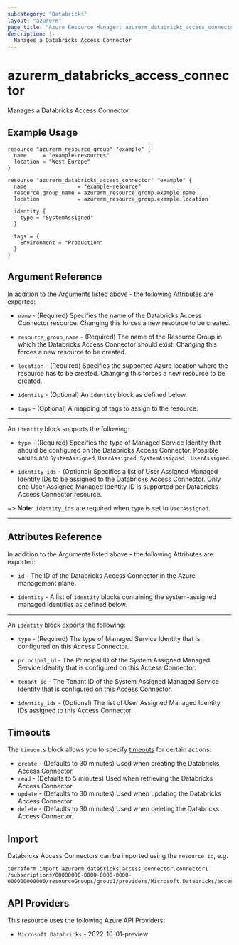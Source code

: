 ```yaml
---
subcategory: "Databricks"
layout: "azurerm"
page_title: "Azure Resource Manager: azurerm_databricks_access_connector"
description: |-
  Manages a Databricks Access Connector
---
```


# azurerm_databricks_access_connector

Manages a Databricks Access Connector

## Example Usage

```hcl
resource "azurerm_resource_group" "example" {
  name     = "example-resources"
  location = "West Europe"
}

resource "azurerm_databricks_access_connector" "example" {
  name                = "example-resource"
  resource_group_name = azurerm_resource_group.example.name
  location            = azurerm_resource_group.example.location

  identity {
    type = "SystemAssigned"
  }

  tags = {
    Environment = "Production"
  }
}
```

## Argument Reference

In addition to the Arguments listed above - the following Attributes are exported:

* `name` - (Required) Specifies the name of the Databricks Access Connector resource. Changing this forces a new resource to be created.

* `resource_group_name` - (Required) The name of the Resource Group in which the Databricks Access Connector should exist. Changing this forces a new resource to be created.

* `location` - (Required) Specifies the supported Azure location where the resource has to be created. Changing this forces a new resource to be created.

* `identity` - (Optional) An `identity` block as defined below.

* `tags` - (Optional) A mapping of tags to assign to the resource.

---

An `identity` block supports the following:

* `type` - (Required) Specifies the type of Managed Service Identity that should be configured on the Databricks Access Connector. Possible values are `SystemAssigned`, `UserAssigned`, `SystemAssigned, UserAssigned`.

* `identity_ids` - (Optional) Specifies a list of User Assigned Managed Identity IDs to be assigned to the Databricks Access Connector. Only one User Assigned Managed Identity ID is supported per Databricks Access Connector resource.

~> **Note:** `identity_ids` are required when `type` is set to `UserAssigned`.

---

## Attributes Reference

In addition to the Arguments listed above - the following Attributes are exported:

* `id` - The ID of the Databricks Access Connector in the Azure management plane.

* `identity` - A list of `identity` blocks containing the system-assigned managed identities as defined below.

---

An `identity` block exports the following:

* `type` - (Required) The type of Managed Service Identity that is configured on this Access Connector.

* `principal_id` - The Principal ID of the System Assigned Managed Service Identity that is configured on this Access Connector.

* `tenant_id` - The Tenant ID of the System Assigned Managed Service Identity that is configured on this Access Connector.

* `identity_ids` - (Optional) The list of User Assigned Managed Identity IDs assigned to this Access Connector. 


## Timeouts

The `timeouts` block allows you to specify [timeouts](https://www.terraform.io/language/resources/syntax#operation-timeouts) for certain actions:

* `create` - (Defaults to 30 minutes) Used when creating the Databricks Access Connector.
* `read` - (Defaults to 5 minutes) Used when retrieving the Databricks Access Connector.
* `update` - (Defaults to 30 minutes) Used when updating the Databricks Access Connector.
* `delete` - (Defaults to 30 minutes) Used when deleting the Databricks Access Connector.

## Import

Databricks Access Connectors can be imported using the `resource id`, e.g.

```shell
terraform import azurerm_databricks_access_connector.connector1 /subscriptions/00000000-0000-0000-0000-000000000000/resourceGroups/group1/providers/Microsoft.Databricks/accessConnectors/connector1
```

## API Providers
<!-- This section is generated, changes will be overwritten -->
This resource uses the following Azure API Providers:

* `Microsoft.Databricks` - 2022-10-01-preview
